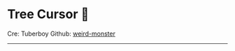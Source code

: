 # Tree Cursor 🌳

Cre: Tuberboy 
Github: [weird-monster](https://github.com/tuberboy/weird-monster)

---

